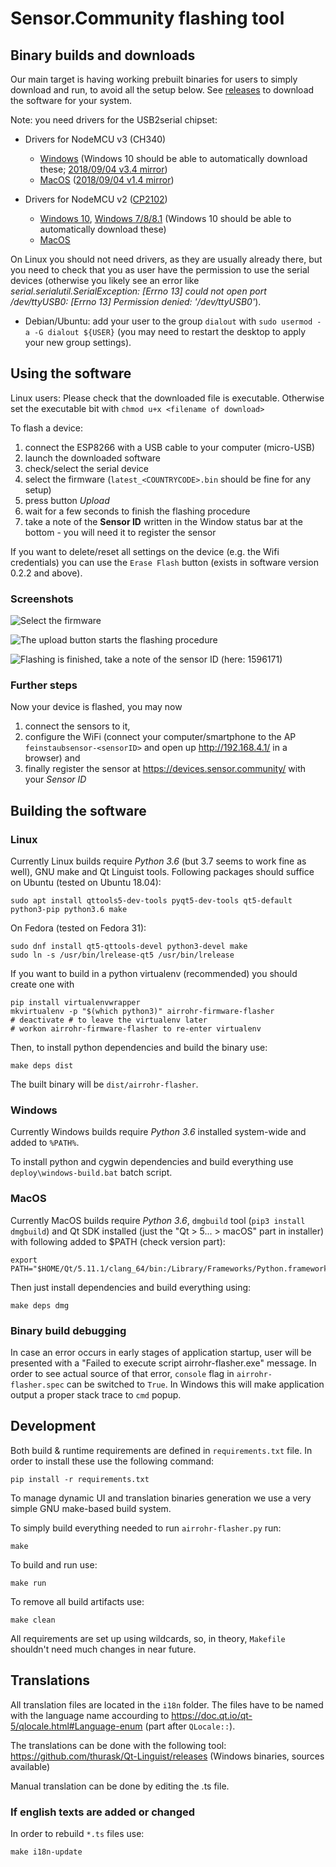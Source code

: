 # Sensor.Community flashing tool

## Binary builds and downloads

Our main target is having working prebuilt binaries for users to simply download and run, to avoid all the setup below.
See [releases](https://github.com/opendata-stuttgart/airrohr-firmware-flasher/releases) to download the software for your system.

Note: you need drivers for the USB2serial chipset:

* Drivers for NodeMCU v3 (CH340)

    * [Windows](http://www.wch.cn/downloads/file/5.html) (Windows 10 should be able to automatically download these; [2018/09/04 v3.4 mirror](https://d.inf.re/luftdaten/CH341SER.ZIP))
    * [MacOS](http://www.wch.cn/downloads/file/178.html) ([2018/09/04 v1.4 mirror](https://d.inf.re/luftdaten/CH341SER_MAC.ZIP))

* Drivers for NodeMCU v2 ([CP2102](https://www.silabs.com/products/development-tools/software/usb-to-uart-bridge-vcp-drivers))

    * [Windows 10](https://www.silabs.com/documents/public/software/CP210x_Universal_Windows_Driver.zip), [Windows 7/8/8.1](https://www.silabs.com/documents/public/software/CP210x_Windows_Drivers.zip) (Windows 10 should be able to automatically download these)
    * [MacOS](https://www.silabs.com/documents/public/software/Mac_OSX_VCP_Driver.zip)

On Linux you should not need drivers, as they are usually already there, but you need to check that you as user have the permission to use the serial devices (otherwise you likely see an error like *serial.serialutil.SerialException: [Errno 13] could not open port /dev/ttyUSB0: [Errno 13] Permission denied: '/dev/ttyUSB0'*). 

* Debian/Ubuntu: add your user to the group `dialout` with `sudo usermod -a -G dialout ${USER}` (you may need to restart the desktop to apply your new group settings).

## Using the software

Linux users: Please check that the downloaded file is executable. Otherwise set the executable bit with `chmod u+x <filename of download>`

To flash a device:

1. connect the ESP8266 with a USB cable to your computer (micro-USB)
2. launch the downloaded software
3. check/select the serial device
4. select the firmware (`latest_<COUNTRYCODE>.bin` should be fine for any setup)
5. press button *Upload*
6. wait for a few seconds to finish the flashing procedure
7. take a note of the **Sensor ID** written in the Window status bar at the bottom - you will need it to register the sensor

If you want to delete/reset all settings on the device (e.g. the Wifi credentials) you can use the `Erase Flash` button (exists in software version 0.2.2 and above).

### Screenshots

![Select the firmware](images/airrohr-flasher_select_firmware.png)

![The upload button starts the flashing procedure](images/airrohr-flasher_flash_progress.png "The upload button starts the flashing procedure")

![Flashing is finished, take a note of the sensor ID (here: 1596171)](images/airrohr-flasher_flash_finished.png "Flashing is finished, take a note of the sensor ID (here: 1596171)")


### Further steps

Now your device is flashed, you may now 

1. connect the sensors to it, 
2. configure the WiFi (connect your computer/smartphone to the AP `feinstaubsensor-<sensorID>` and open up http://192.168.4.1/ in a browser) and 
3. finally register the sensor at https://devices.sensor.community/ with your *Sensor ID*



## Building the software

### Linux

Currently Linux builds require *Python 3.6* (but 3.7 seems to work fine as
well), GNU make and Qt Linguist tools. Following packages should suffice on
Ubuntu (tested on Ubuntu 18.04):

    sudo apt install qttools5-dev-tools pyqt5-dev-tools qt5-default python3-pip python3.6 make

On Fedora (tested on Fedora 31):
    
    sudo dnf install qt5-qttools-devel python3-devel make
    sudo ln -s /usr/bin/lrelease-qt5 /usr/bin/lrelease

If you want to build in a python virtualenv (recommended) you should create one with

	pip install virtualenvwrapper
    mkvirtualenv -p "$(which python3)" airrohr-firmware-flasher
    # deactivate # to leave the virtualenv later
    # workon airrohr-firmware-flasher to re-enter virtualenv

Then, to install python dependencies and build the binary use:

    make deps dist

The built binary will be `dist/airrohr-flasher`.

### Windows

Currently Windows builds require *Python 3.6* installed system-wide and added to
`%PATH%`.

To install python and cygwin dependencies and build everything use
`deploy\windows-build.bat` batch script.

### MacOS
Currently MacOS builds require *Python 3.6*, `dmgbuild` tool (`pip3 install
dmgbuild`) and Qt SDK installed (just the "Qt >
5... > macOS" part in installer) with following added to $PATH (check version part):

    export PATH="$HOME/Qt/5.11.1/clang_64/bin:/Library/Frameworks/Python.framework/Versions/3.6/bin:$PATH"

Then just install dependencies and build everything using:

    make deps dmg

### Binary build debugging

In case an error occurs in early stages of application startup, user will be
presented with a "Failed to execute script airrohr-flasher.exe" message. In order
to see actual source of that error, `console` flag in `airrohr-flasher.spec` can
be switched to `True`. In Windows this will make application output a proper
stack trace to `cmd` popup.

## Development

Both build & runtime requirements are defined in `requirements.txt` file. In
order to install these use the following command:

    pip install -r requirements.txt

To manage dynamic UI and translation binaries generation we use a very simple
GNU make-based build system.

To simply build everything needed to run `airrohr-flasher.py` run:

    make

To build and run use:

    make run

To remove all build artifacts use:

    make clean

All requirements are set up using wildcards, so, in theory, `Makefile` shouldn't
need much changes in near future.

## Translations

All translation files are located in the `i18n` folder. The files have to be named
with the language name accourding to https://doc.qt.io/qt-5/qlocale.html#Language-enum (part after `QLocale::`).

The translations can be done with the following tool:
https://github.com/thurask/Qt-Linguist/releases (Windows binaries, sources available)

Manual translation can be done by editing the .ts file. 

### If english texts are added or changed

In order to rebuild `*.ts` files use:

    make i18n-update
